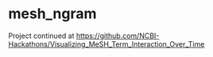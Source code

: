 # mesh_ngram

Project continued at
https://github.com/NCBI-Hackathons/Visualizing_MeSH_Term_Interaction_Over_Time
